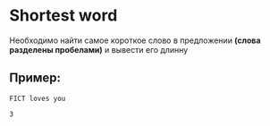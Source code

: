 # Shortest word
Необходимо найти самое короткое слово в предложении __(слова разделены пробелами)__ и вывести его длинну

## Пример:
~~~
FICT loves you
~~~

~~~
3
~~~